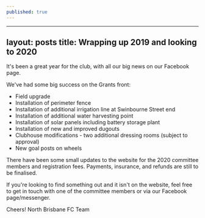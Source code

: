 ```yaml
---
published: true
---
```

---
layout: posts
title: Wrapping up 2019 and looking to 2020
---
 
It's been a great year for the club, with all our big news on our Facebook page.  

We've had some big success on the Grants front:
* Field upgrade
* Installation of perimeter fence
* Installation of additional irrigation line at Swinbourne Street end
* Installation of additional water harvesting point
* Installation of solar panels including battery storage plant
* Installation of new and improved dugouts
* Clubhouse modifications - two additional dressing rooms (subject to approval)
* New goal posts on wheels

There have been some small updates to the website for the 2020 committee members and registration fees. Payments, insurance, and refunds are still to be finalised. 

If you're looking to find something out and it isn't on the website, feel free to get in touch with one of the committee members or via our Facebook page/messenger.

Cheers!
North Brisbane FC Team
